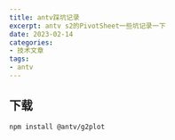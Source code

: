 ```yaml
---
title: antv踩坑记录
excerpt: antv s2的PivotSheet一些坑记录一下
date: 2023-02-14
categories:
- 技术文章
tags:
- antv
---
```


## 下载
```shell
npm install @antv/g2plot
```


